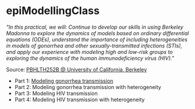 # epiModellingClass


_"In this practical, we will: Continue to develop our skills in using Berkeley Madonna to explore the dynamics of models based on ordinary differential equations (ODEs), understand the importance of including heterogeneities in models of gonorrhea and other sexually-transmitted infections (STIs), and apply our experience with modeling high and low-risk groups to exploring the dynamics of the human immunodeficiency virus (HIV)."_

Source: [PBHLTH252B @ University of California, Berkeley](https://www.marshalllab.com/courses.html)

* Part 1: [Modeling gonorrhea transmission](https://github.com/Chipdelmal/epiModellingClass/blob/master/Practical03/Gonorrhea_Simple.ipynb)
* Part 2: Modeling gonorrhea transmission with heterogeneity
* Part 3: Modeling HIV transmission
* Part 4: Modeling HIV transmission with heterogeneity
